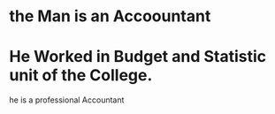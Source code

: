 
# the Man is an Accoountant
# He Worked in Budget and Statistic unit of the College.
he is a professional Accountant
